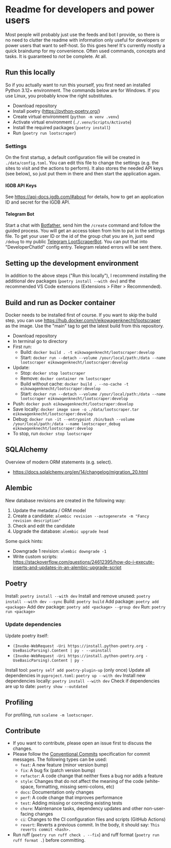 # Readme for developers and power users

Most people will probably just use the feeds and bot I provide, so there is no need to clutter the readme with information only useful for developers or power users that want to self-host. So this goes here! It's currently mostly a quick braindump for my convenience. Often used commands, concepts and tasks. It is guaranteed to *not* be complete. At all.

## Run this locally

So if you actually want to run this yourself, you first need an installed Python 3.12+ environment. The commands below are for Windows. If you use Linux, you probably know the right substitutes.

- Download repository
- Install poetry (<https://python-poetry.org/>)
- Create virtual environment (`python -m venv .venv`)
- Activate virtual environment (`./.venv/Scripts/Activate`)
- Install the required packages (`poetry install`)
- Run (`poetry run lootscraper`)

### Settings

On the first startup, a default configuration file will be created in `./data/config.toml`. You can edit this file to change the settings (e.g. the sites to visit and the actions to perform). It also stores the needed API keys (see below), so just put them in there and then start the application again.

#### IGDB API Keys

See <https://api-docs.igdb.com/#about> for details, how to get an application ID and secret for the IGDB API.

#### Telegram Bot

Start a chat with [Botfather](https://t.me/botfather), send him the `/create` command and follow the guided process. You will get an access token from him to put in the settings file. To get your user ID or the id of the group chat you are in, just send `/debug` to my public [Telegram LootScraperBot](https://t.me/LootScraperBot). You can put that into "DeveloperChatId" config entry. Telegram related errors will be sent there.

## Setting up the development environment

In addition to the above steps ("Run this locally"), I recommend installing the additional dev packages (`poetry install --with dev`) and the recommended VS Code extensions (Extensions > Filter > Recommended).

## Build and run as Docker container

Docker needs to be installed first of course. If you want to skip the build step, you can use <https://hub.docker.com/r/eikowagenknecht/lootscraper> as the image. Use the "main" tag to get the latest build from this repository.

- Download repository
- In terminal go to directory
- First run:
  - Build: `docker build . -t eikowagenknecht/lootscraper:develop`
  - Start: `docker run --detach --volume /your/local/path:/data --name lootscraper eikowagenknecht/lootscraper:develop`
- Update:
  - Stop: `docker stop lootscraper`
  - Remove: `docker container rm lootscraper`
  - Build without cache: `docker build . --no-cache -t eikowagenknecht/lootscraper:develop`
  - Start: `docker run --detach --volume /your/local/path:/data --name lootscraper eikowagenknecht/lootscraper:develop`
- Push: `docker push eikowagenknecht/lootscraper:develop`
- Save locally: `docker image save -o ./data/lootscraper.tar eikowagenknecht/lootscraper:develop`
- Debug: `docker run -it --entrypoint /bin/bash --volume /your/local/path:/data --name lootscraper_debug eikowagenknecht/lootscraper:develop`
- To stop, run `docker stop lootscraper`

## SQLAlchemy

Overview of modern ORM statements (e.g. select).

- <https://docs.sqlalchemy.org/en/14/changelog/migration_20.html>

## Alembic

New database revisions are created in the following way:

1. Update the metadata / ORM model
2. Create a candidate: `alembic revision --autogenerate -m "Fancy revision description"`
3. Check and edit the candidate
4. Upgrade the database: `alembic upgrade head`

Some quick hints:

- Downgrade 1 revision: `alembic downgrade -1`
- Write custom scripts:
<https://stackoverflow.com/questions/24612395/how-do-i-execute-inserts-and-updates-in-an-alembic-upgrade-script>

## Poetry

Install: `poetry install --with dev`
Install and remove unused: `poetry install --with dev --sync`
Build: `poetry build`
Add package: `poetry add <package>`
Add dev package: `poetry add <package> --group dev`
Run: `poetry run <package>`

### Update dependencies

Update poetry itself:

- `(Invoke-WebRequest -Uri https://install.python-poetry.org -UseBasicParsing).Content | py - --uninstall`
- `(Invoke-WebRequest -Uri https://install.python-poetry.org -UseBasicParsing).Content | py -`

Install tool: `poetry self add poetry-plugin-up` (only once)
Update all dependencies in `pyproject.toml`: `poetry up --with dev`
Install new dependencies locally: `poetry install --with dev`
Check if dependencies are up to date: `poetry show --outdated`

## Profiling

For profiling, run `scalene -m lootscraper`.

## Contribute

- If you want to contribute, please open an issue first to discuss the changes.
- Please follow the [Conventional Commits](https://www.conventionalcommits.org/en/v1.0.0/) specification for commit messages. The following types can be used:
  - `feat`: A new feature (minor version bump)
  - `fix`: A bug fix (patch version bump)
  - `refactor`: A code change that neither fixes a bug nor adds a feature
  - `style`: Changes that do not affect the meaning of the code (white-space, formatting, missing semi-colons, etc)
  - `docs`: Documentation only changes
  - `perf`: A code change that improves performance
  - `test`: Adding missing or correcting existing tests
  - `chore`: Maintenance tasks, dependency updates and other non-user-facing changes
  - `ci`: Changes to the CI configuration files and scripts (GitHub Actions)
  - `revert`: Reverts a previous commit. In the body, it should say: `This reverts commit <hash>.`
- Run ruff (`poetry run ruff check . --fix`) and ruff format (`poetry run ruff format .`) before committing.
